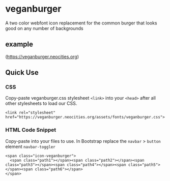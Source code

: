# veganburger
A two color webfont icon replacement for the common burger that looks good on any number of backgrounds

## example
(https://veganburger.neocities.org)

## Quick Use
### CSS
Copy-paste veganburger.css stylesheet `<link>` into your `<head>` after all other stylesheets to load our CSS.

```
<link rel="stylesheet" href="https://veganburger.neocities.org/assets/fonts/veganburger.css">
```

### HTML Code Snippet 
Copy-paste into your files to use. In Bootstrap replace the `navbar` > `button` element `navbar-toggler`

```
<span class="icon-veganburger">
  <span class="path1"></span><span class="path2"></span><span class="path3"></span><span class="path4"></span><span class="path5"></span><span class="path6"></span>
</span>
```
